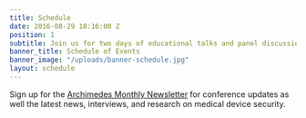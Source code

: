```yaml
---
title: Schedule
date: 2016-08-29 18:16:00 Z
position: 1
subtitle: Join us for two days of educational talks and panel discussions
banner_title: Schedule of Events
banner_image: "/uploads/banner-schedule.jpg"
layout: schedule
---
```


<div class="alert alert-warning" role="alert">Sign up for the <a href="#newsletter" data-toggle="modal">Archimedes Monthly Newsletter</a> for conference updates as well the latest news, interviews, and research on medical device security.</div>